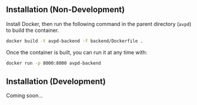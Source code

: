 ## Installation (Non-Development)

Install Docker, then run the following command in the parent directory (`avpd`) to build the container.

```bash
docker build -t avpd-backend -f backend/Dockerfile .
```

Once the container is built, you can run it at any time with:

```bash
docker run -p 8000:8000 avpd-backend
```

## Installation (Development)

Coming soon...